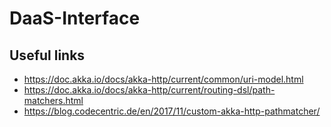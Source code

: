 # DaaS-Interface

## Useful links
- https://doc.akka.io/docs/akka-http/current/common/uri-model.html
- https://doc.akka.io/docs/akka-http/current/routing-dsl/path-matchers.html
- https://blog.codecentric.de/en/2017/11/custom-akka-http-pathmatcher/
